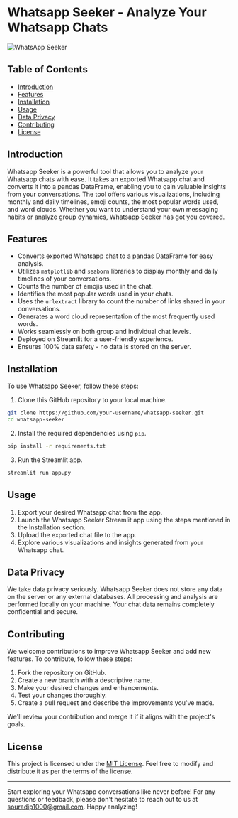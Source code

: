 # Whatsapp Seeker - Analyze Your Whatsapp Chats

![WhatsApp Seeker]([https://your-image-url.com](https://whatsapp-seeker.streamlit.app/))

## Table of Contents

- [Introduction](#introduction)
- [Features](#features)
- [Installation](#installation)
- [Usage](#usage)
- [Data Privacy](#data-privacy)
- [Contributing](#contributing)
- [License](#license)

## Introduction

Whatsapp Seeker is a powerful tool that allows you to analyze your Whatsapp chats with ease. It takes an exported Whatsapp chat and converts it into a pandas DataFrame, enabling you to gain valuable insights from your conversations. The tool offers various visualizations, including monthly and daily timelines, emoji counts, the most popular words used, and word clouds. Whether you want to understand your own messaging habits or analyze group dynamics, Whatsapp Seeker has got you covered.

## Features

- Converts exported Whatsapp chat to a pandas DataFrame for easy analysis.
- Utilizes `matplotlib` and `seaborn` libraries to display monthly and daily timelines of your conversations.
- Counts the number of emojis used in the chat.
- Identifies the most popular words used in your chats.
- Uses the `urlextract` library to count the number of links shared in your conversations.
- Generates a word cloud representation of the most frequently used words.
- Works seamlessly on both group and individual chat levels.
- Deployed on Streamlit for a user-friendly experience.
- Ensures 100% data safety - no data is stored on the server.

## Installation

To use Whatsapp Seeker, follow these steps:

1. Clone this GitHub repository to your local machine.

```bash
git clone https://github.com/your-username/whatsapp-seeker.git
cd whatsapp-seeker
```

2. Install the required dependencies using `pip`.

```bash
pip install -r requirements.txt
```

3. Run the Streamlit app.

```bash
streamlit run app.py
```

## Usage

1. Export your desired Whatsapp chat from the app.
2. Launch the Whatsapp Seeker Streamlit app using the steps mentioned in the Installation section.
3. Upload the exported chat file to the app.
4. Explore various visualizations and insights generated from your Whatsapp chat.

## Data Privacy

We take data privacy seriously. Whatsapp Seeker does not store any data on the server or any external databases. All processing and analysis are performed locally on your machine. Your chat data remains completely confidential and secure.

## Contributing

We welcome contributions to improve Whatsapp Seeker and add new features. To contribute, follow these steps:

1. Fork the repository on GitHub.
2. Create a new branch with a descriptive name.
3. Make your desired changes and enhancements.
4. Test your changes thoroughly.
5. Create a pull request and describe the improvements you've made.

We'll review your contribution and merge it if it aligns with the project's goals.

## License

This project is licensed under the [MIT License](LICENSE). Feel free to modify and distribute it as per the terms of the license.

---

Start exploring your Whatsapp conversations like never before! For any questions or feedback, please don't hesitate to reach out to us at souradip1000@gmail.com. Happy analyzing!
